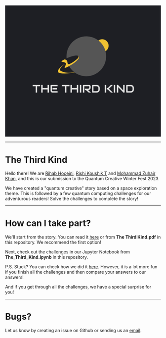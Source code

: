 ![Logo](The%20Third%20Kind%20Logo.png)

---

# The Third Kind


Hello there! We are [Rihab Hoceini](https://github.com/HoceiniRihab), [Rishi Koushik T](https://github.com/RishiKoushik) and [Mohammad Zuhair Khan](https://github.com/MZuhairKhan), and this is our submission to the Quantum Creative Winter Fest 2023.

We have created a "quantum creative" story based on a space exploration theme. This is followed by a few quantum computing challenges for our adventurous readers! Solve the challenges to complete the story!

---

# How can I take part?

We'll start from the story. You can read it [here](https://docs.google.com/presentation/d/10f61rDcQjPWBnqBu-ymz8QQXy9yvjki-Kk9CECB9kqI/edit?usp=sharing) or from <b>The Third Kind.pdf</b> in this repository. We recommend the first option!

Next, check out the challenges in our Jupyter Notebook from <b>The_Third_Kind.ipynb</b> in this repository.

P.S. Stuck? You can check how we did it [here](https://colab.research.google.com/drive/1PD1N7WQFhTS0uf_n_6IIrsxqwz0qz3Vt?usp=sharing). However, it is a lot more fun if you finish all the challenges and then compare your answers to our answers!

And if you get through all the challenges, we have a special surprise for you!

---

# Bugs?

Let us know by creating an issue on Github or sending us an [email](mailto:khanmohammadzuhair@gmail.com).
